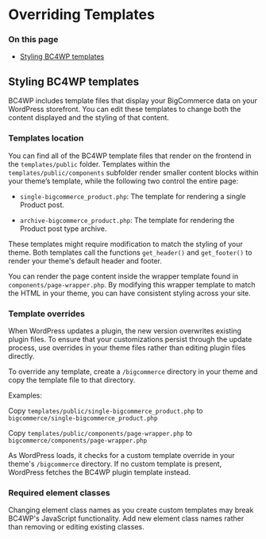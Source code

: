 # Overriding Templates

<div class="otp" id="no-index">
	
### On this page

- [Styling BC4WP templates](#styling-bc4wp-templates)
  
</div>

## Styling BC4WP templates

BC4WP includes template files that display your BigCommerce data on your WordPress storefront. You can edit these templates to change both the content displayed and the styling of that content.

### Templates location

You can find all of the BC4WP template files that render on the frontend in the `templates/public` folder. Templates within the `templates/public/components` subfolder render smaller content blocks within your theme’s template, while the following two control the entire page:

- `single-bigcommerce_product.php`: The template for rendering a single Product post.

- `archive-bigcommerce_product.php`: The template for rendering the Product post type archive.

These templates might require modification to match the styling of your theme. Both templates call the functions `get_header()` and `get_footer()` to render your theme's default header and footer.

You can render the page content inside the wrapper template found in `components/page-wrapper.php`. By modifying this wrapper template to match the HTML in your theme, you can have consistent styling across your site.

### Template overrides

When WordPress updates a plugin, the new version overwrites existing plugin files. To ensure that your customizations persist through the update process, use overrides in your theme files rather than editing plugin files directly.

To override any template, create a `/bigcommerce` directory in your theme and copy the template file to that directory.

Examples:

Copy `templates/public/single-bigcommerce_product.php` to `bigcommerce/single-bigcommerce_product.php`

Copy `templates/public/components/page-wrapper.php` to `bigcommerce/components/page-wrapper.php`

As WordPress loads, it checks for a custom template override in your theme's `/bigcommerce` directory. If no custom template is present, WordPress fetches the BC4WP plugin template instead.

### Required element classes

Changing element class names as you create custom templates may break BC4WP's JavaScript functionality. Add new element class names rather than removing or editing existing classes.